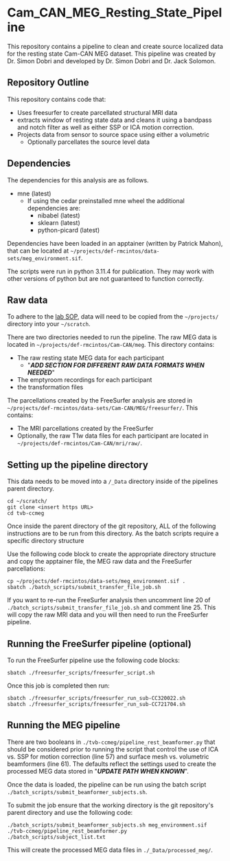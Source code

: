# Cam_CAN_MEG_Resting_State_Pipeline

This repository contains a pipeline to clean and create source localized data for the resting state Cam-CAN MEG dataset. This pipeline was created by Dr. Simon Dobri and developed by Dr. Simon Dobri and Dr. Jack Solomon.

## Repository Outline

This repository contains code that:
- Uses freesurfer to create parcellated structural MRI data
- extracts window of resting state data and cleans it using a bandpass and notch filter as well as either SSP or ICA motion correction.
- Projects data from sensor to source space using either a volumetric
  - Optionally parcellates the source level data

## Dependencies

The dependencies for this analysis are as follows. 

- mne (latest)
  - If using the cedar preinstalled mne wheel the additional dependencies are:
    - nibabel (latest)
    - sklearn (latest)
    - python-picard (latest)
   
Dependencies have been loaded in an apptainer (written by Patrick Mahon), that can be located at `~/projects/def-rmcintos/data-sets/meg_environment.sif`.

The scripts were run in python 3.11.4 for publication. They may work with other versions of python but are not guaranteed to function correctly.

## Raw data

To adhere to the [lab SOP](https://github.com/McIntosh-Lab/Standard-Operating-Procedures), data will need to be copied from the `~/projects/` directory into your `~/scratch`.

There are two directories needed to run the pipeline.
The raw MEG data is located in `~/projects/def-rmcintos/Cam-CAN/meg`. This directory contains:
  - The raw resting state MEG data for each participant
    - "**_ADD SECTION FOR DIFFERENT RAW DATA FORMATS WHEN NEEDED_**"
  - The emptyroom recordings for each participant
  - the transformation files

The parcellations created by the FreeSurfer analysis are stored in `~/projects/def-rmcintos/data-sets/Cam-CAN/MEG/freesurfer/`. This contains:
  - The MRI parcellations created by the FreeSurfer
  - Optionally, the raw T1w data files for each participant are located in `~/projects/def-rmcintos/Cam-CAN/mri/raw/`.

## Setting up the pipeline directory

This data needs to be moved into a `/_Data` directory inside of the pipelines parent directory.

```
cd ~/scratch/
git clone <insert https URL>
cd tvb-ccmeg
```

Once inside the parent directory of the git repository, ALL of the following instructions are to be run from this directory. As the batch scripts require a specific directory structure

Use the following code block to create the appropriate directory structure and copy the apptainer file, the MEG raw data and the FreeSurfer parcellations:

```
cp ~/projects/def-rmcintos/data-sets/meg_environment.sif .
sbatch ./batch_scripts/submit_transfer_file_job.sh  
```

If you want to re-run the FreeSurfer analysis then uncomment line 20 of `./batch_scripts/submit_transfer_file_job.sh` and comment line 25. This will copy the raw MRI data and you will then need to run the FreeSurfer pipeline.

## Running the FreeSurfer pipeline (optional)
To run the FreeSurfer pipeline use the following code blocks:

```
sbatch ./freesurfer_scripts/freesurfer_script.sh
```

Once this job is completed then run:

```
sbatch ./freesurfer_scripts/freesurfer_run_sub-CC320022.sh
sbatch ./freesurfer_scripts/freesurfer_run_sub-CC721704.sh
```

## Running the MEG pipeline

There are two booleans in `./tvb-ccmeg/pipeline_rest_beamformer.py` that should be considered prior to running the script that control the use of ICA vs. SSP for motion correction (line 57) and surface mesh vs. volumetric beamformers (line 61). The defaults reflect the settings used to create the processed MEG data stored in "**_UPDATE PATH WHEN KNOWN_**".

Once the data is loaded, the pipeline can be run using the batch script `./batch_scripts/submit_beamformer_subjects.sh`.

To submit the job ensure that the working directory is the git repository's parent directory and use the following code:

```
./batch_scripts/submit_beamformer_subjects.sh meg_environment.sif ./tvb-ccmeg/pipeline_rest_beamformer.py ./batch_scripts/subject_list.txt
```

This will create the processed MEG data files in `./_Data/processed_meg/`.
